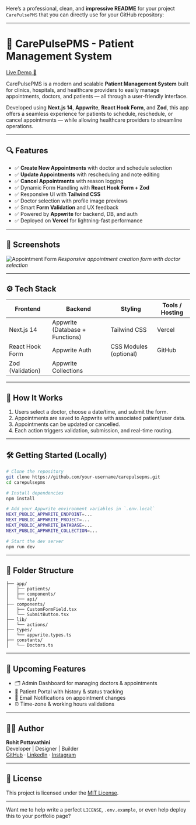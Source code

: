 Here’s a professional, clean, and **impressive README** for your project `CarePulsePMS` that you can directly use for your GitHub repository:

---

# 💊 CarePulsePMS - Patient Management System

[Live Demo 🚀](https://carepulsepms.vercel.app)

CarePulsePMS is a modern and scalable **Patient Management System** built for clinics, hospitals, and healthcare providers to easily manage appointments, doctors, and patients — all through a user-friendly interface.

Developed using **Next.js 14**, **Appwrite**, **React Hook Form**, and **Zod**, this app offers a seamless experience for patients to schedule, reschedule, or cancel appointments — while allowing healthcare providers to streamline operations.

---

## 🔍 Features

- ✅ **Create New Appointments** with doctor and schedule selection
- ✅ **Update Appointments** with rescheduling and note editing
- ✅ **Cancel Appointments** with reason logging
- ✅ Dynamic Form Handling with **React Hook Form + Zod**
- ✅ Responsive UI with **Tailwind CSS**
- ✅ Doctor selection with profile image previews
- ✅ Smart **Form Validation** and UX feedback
- ✅ Powered by **Appwrite** for backend, DB, and auth
- ✅ Deployed on **Vercel** for lightning-fast performance

---

## 📸 Screenshots

![Appointment Form](https://i.imgur.com/pVvVmzE.png)
*Responsive appointment creation form with doctor selection*

---

## ⚙️ Tech Stack

| Frontend        | Backend        | Styling      | Tools / Hosting |
|----------------|----------------|--------------|-----------------|
| Next.js 14      | Appwrite (Database + Functions) | Tailwind CSS | Vercel |
| React Hook Form | Appwrite Auth  | CSS Modules (optional) | GitHub |
| Zod (Validation) | Appwrite Collections |             |             |

---

## 🧠 How It Works

1. Users select a doctor, choose a date/time, and submit the form.
2. Appointments are saved to Appwrite with associated patient/user data.
3. Appointments can be updated or cancelled.
4. Each action triggers validation, submission, and real-time routing.

---

## 🛠️ Getting Started (Locally)

```bash
# Clone the repository
git clone https://github.com/your-username/carepulsepms.git
cd carepulsepms

# Install dependencies
npm install

# Add your Appwrite environment variables in `.env.local`
NEXT_PUBLIC_APPWRITE_ENDPOINT=...
NEXT_PUBLIC_APPWRITE_PROJECT=...
NEXT_PUBLIC_APPWRITE_DATABASE=...
NEXT_PUBLIC_APPWRITE_COLLECTION=...

# Start the dev server
npm run dev
```

---

## 🧩 Folder Structure

```
├── app/
│   ├── patients/
│   ├── components/
│   └── api/
├── components/
│   ├── CustomFormField.tsx
│   └── SubmitButton.tsx
├── lib/
│   └── actions/
├── types/
│   └── appwrite.types.ts
├── constants/
│   └── Doctors.ts
```

---

## 🎯 Upcoming Features

- 🗂️ Admin Dashboard for managing doctors & appointments
- 📱 Patient Portal with history & status tracking
- 📧 Email Notifications on appointment changes
- ⏰ Time-zone & working hours validations

---

## 👨‍💻 Author

**Rohit Pottavathini**  
Developer | Designer | Builder  
[GitHub](https://github.com/your-username) · [LinkedIn](https://www.linkedin.com/in/your-profile) · [Instagram](https://instagram.com/urbannxt)

---

## 📃 License

This project is licensed under the [MIT License](LICENSE).

---

Want me to help write a perfect `LICENSE`, `.env.example`, or even help deploy this to your portfolio page?
